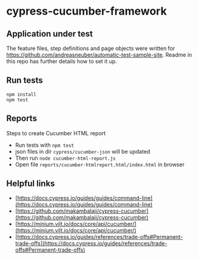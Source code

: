 # cypress-cucumber-framework

## Application under test
The feature files, step definitions and page objects were written for https://github.com/andreasneuber/automatic-test-sample-site.
Readme in this repo has further details how to set it up.

## Run tests

```
npm install
npm test
```  

## Reports
Steps to create Cucumber HTML report
- Run tests with `npm test`
- json files in dir `cypress/cucumber-json` will be updated
- Then run `node cucumber-html-report.js`
- Open file `reports/cucumber-htmlreport.html/index.html` in browser

## Helpful links
- [https://docs.cypress.io/guides/guides/command-line](https://docs.cypress.io/guides/guides/command-line)
- [https://github.com/makambalaji/cypress-cucumber](https://github.com/makambalaji/cypress-cucumber)
- [https://minium.vilt.io/docs/core/api/cucumber/](https://minium.vilt.io/docs/core/api/cucumber/)
- [https://docs.cypress.io/guides/references/trade-offs#Permanent-trade-offs](https://docs.cypress.io/guides/references/trade-offs#Permanent-trade-offs)